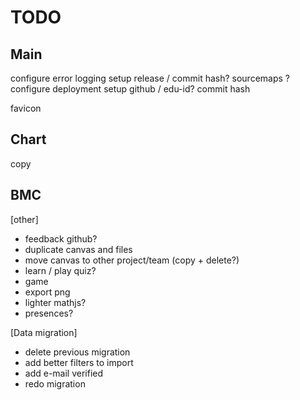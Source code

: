 #  TODO

## Main

configure error logging
    setup release / commit hash?
    sourcemaps ?
configure deployment
    setup github / edu-id?
    commit hash

favicon


## Chart
copy

## BMC
[other]
- feedback github?
- duplicate canvas and files
- move canvas to other project/team (copy + delete?)
- learn / play quiz?
- game
- export png
- lighter mathjs?
- presences?

[Data migration]
- delete previous migration
- add better filters to import
- add e-mail verified
- redo migration
